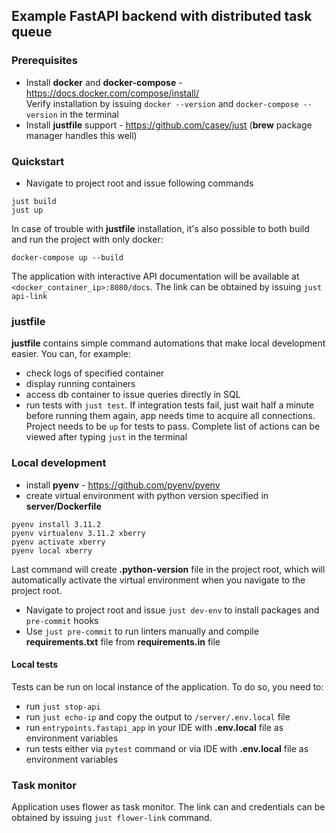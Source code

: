 ## Example FastAPI backend with distributed task queue

### Prerequisites
- Install **docker** and **docker-compose** - https://docs.docker.com/compose/install/
<br> Verify installation by issuing `docker --version` and `docker-compose --version` in the terminal
- Install **justfile** support - https://github.com/casey/just (**brew** package manager handles this well)

### Quickstart
- Navigate to project root and issue following commands
```
just build
just up
```
In case of trouble with **justfile** installation, it's also possible to both build and run
the project with only docker:
```
docker-compose up --build
```
The application with interactive API documentation will be available at
`<docker_container_ip>:8080/docs`.
The link can be obtained by issuing `just api-link`

### justfile
**justfile** contains simple command automations that make local development easier. You can, for
example:
- check logs of specified container
- display running containers
- access db container to issue queries directly in SQL
- run tests with `just test`. If integration tests fail, just wait half a minute before running them again,
app needs time to acquire all connections. Project needs to be `up` for tests to pass.
Complete list of actions can be viewed after typing `just` in the terminal


### Local development
- install **pyenv** - https://github.com/pyenv/pyenv
- create virtual environment with python version specified in **server/Dockerfile**
```commandline
pyenv install 3.11.2
pyenv virtualenv 3.11.2 xberry
pyenv activate xberry
pyenv local xberry
```
Last command will create **.python-version** file in the project root, which will
automatically activate the virtual environment when you navigate to the project root.
- Navigate to project root and issue `just dev-env` to install packages and `pre-commit` hooks
- Use `just pre-commit` to run linters manually and compile **requirements.txt** file
from **requirements.in** file

#### Local tests
Tests can be run on local instance of the application. To do so, you need to:
- run `just stop-api`
- run `just echo-ip` and copy the output to `/server/.env.local` file
- run `entrypoints.fastapi_app` in your IDE with **.env.local** file as environment variables
- run tests either via `pytest` command or via IDE with **.env.local** file as environment variables


### Task monitor
Application uses flower as task monitor. The link can and credentials can be obtained by issuing
`just flower-link` command.
